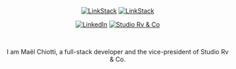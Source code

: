 <div align="center">

[![LinkStack](https://img.shields.io/badge/Portfolio-ffffff?style=for-the-badge)](https://maelchiotti.dev/)
[![LinkStack](https://img.shields.io/badge/Links-ffffff?style=for-the-badge)](https://linkstack.maelchiotti.dev/)

[![LinkedIn](https://img.shields.io/badge/LinkedIn-0a66c2?style=for-the-badge&logo=linkedin)](https://www.linkedin.com/in/maelchiotti)
[![Studio Rv & Co](https://img.shields.io/badge/Studio%20Rv%20&%20Co-be0000?style=for-the-badge&logo=linktree&logoColor=ffffff)](https://linktr.ee/studiorvandco)

<br />

I am Maël Chiotti, a full-stack developer and the vice-president of Studio Rv & Co.

</div>
